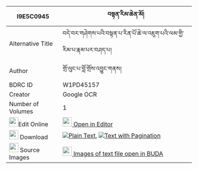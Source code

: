 |I9E5C0945|བསྟན་རིམ་ཆེན་མོ། 
| --- | --- 
|Alternative Title |བདེ་བར་གཤེགས་པའི་བསྟན་པ་རིན་པོ་ཆེ་ལ་འཇུག་པའི་ལམ་གྱི་རིམ་པ་རྣམ་པར་བཤད་པ།
|Author| གྲོ་ལུང་པ་བློ་གྲོས་འབྱུང་གནས།
|BDRC ID | W1PD45157
|Creator | Google OCR
|Number of Volumes| 1
|<img width="25" src="https://img.icons8.com/color/25/000000/edit-property.png">Edit Online| [<img width="25" src="https://avatars.githubusercontent.com/u/45091458?s=200&v=4"> Open in Editor](http://editor.openpecha.org/I9E5C0945)
|<img width="25" src="https://img.icons8.com/fluent/48/000000/download-2.png"/>  Download | [![](https://img.icons8.com/color/20/000000/txt.png)Plain Text](https://github.com/Openpecha/I9E5C0945/releases/download/v2/ten_rim_chen_mo_plain_I9E5C0945.zip), [![](https://img.icons8.com/color/20/000000/txt.png)Text with Pagination](https://github.com/Openpecha/I9E5C0945/releases/download/v2/ten_rim_chen_mo_pages_I9E5C0945.zip)
|<img width="25" src="https://img.icons8.com/plasticine/100/000000/pictures-folder.png"/>  Source Images | [<img width="25" src="https://library.bdrc.io/icons/BUDA-small.svg"> Images of text file open in BUDA](https://library.bdrc.io/show/bdr:W1PD45157)